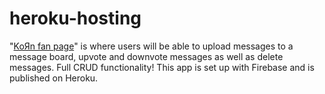 # heroku-hosting

"[KoЯn fan page](https://fathomless-gorge-71561.herokuapp.com/)" is where users will be able to upload messages to a message board, upvote and downvote messages as well as delete messages. Full CRUD functionality! This app is set up with Firebase and is published on Heroku.
